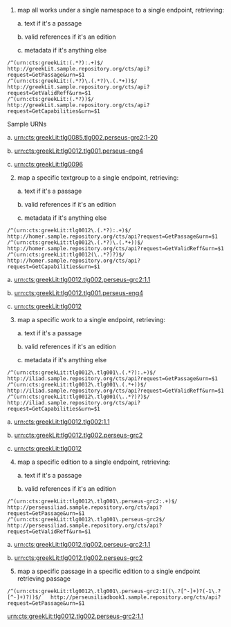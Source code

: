 
1. map all works under a single namespace to a single endpoint, retrieving: 
   
    a. text if it's a passage
    
    b. valid references if it's an edition
    
    c. metadata if it's anything else

```
/^(urn:cts:greekLit:(.*?):.+)$/              http://greekLit.sample.repository.org/cts/api?request=GetPassage&urn=$1
/^(urn:cts:greekLit:(.*?)\.(.*?)\.(.*+))$/   http://greekLit.sample.repository.org/cts/api?request=GetValidReff&urn=$1
/^(urn:cts:greekLit:(.*?))$/                 http://greekLit.sample.repository.org/cts/api?request=GetCapabilities&urn=$1
```

Sample URNs

  a. [urn:cts:greekLit:tlg0085.tlg002.perseus-grc2:1-20](http://cts.perseids.org/api/cts?request=GetPassage&urn=urn:cts:greekLit:tlg0085.tlg002.perseus-grc2:1-20)

  b. [urn:cts:greekLit:tlg0012.tlg001.perseus-eng4](http://cts.perseids.org/api/cts?request=GetValidReff&urn=urn:cts:greekLit:tlg0012.tlg001.perseus-eng4)

  c. [urn:cts:greekLit:tlg0096](http://cts.perseids.org/api/cts?request=GetCapabilities&urn=urn:cts:greekLit:tlg0096)

2. map a specific textgroup to a single endpoint, retrieving: 

    a. text if it's a passage

    b. valid references if it's an edition
    
    c. metadata if it's anything else

```
/^(urn:cts:greekLit:tlg0012\.(.*?):.+)$/       http://homer.sample.repository.org/cts/api?request=GetPassage&urn=$1
/^(urn:cts:greekLit:tlg0012\.(.*?)\.(.*+))$/   http://homer.sample.repository.org/cts/api?request=GetValidReff&urn=$1
/^(urn:cts:greekLit:tlg0012(\..*?)?)$/         http://homer.sample.repository.org/cts/api?request=GetCapabilities&urn=$1
```

  a. [urn:cts:greekLit:tlg0012.tlg002.perseus-grc2:1.1](http://cts.perseids.org/api/cts?request=GetPassage&urn=urn:cts:greekLit:tlg0012.tlg002.perseus-grc2:1.1)

  b. [urn:cts:greekLit:tlg0012.tlg001.perseus-eng4](http://cts.perseids.org/api/cts?request=GetValidReff&urn=urn:cts:greekLit:tlg0012.tlg001.perseus-eng4)

  c. [urn:cts:greekLit:tlg0012](http://cts.perseids.org/api/cts?request=GetCapabilities&urn=urn:cts:greekLit:tlg0012)

3. map a specific work to a single endpoint, retrieving: 

    a. text if it's a passage
    
    b. valid references if it's an edition
    
    c. metadata if it's anything else

```
/^(urn:cts:greekLit:tlg0012\.tlg001\.(.*?):.+)$/   http://iliad.sample.repository.org/cts/api?request=GetPassage&urn=$1
/^(urn:cts:greekLit:tlg0012\.tlg001\.(.*+))$/      http://iliad.sample.repository.org/cts/api?request=GetValidReff&urn=$1
/^(urn:cts:greekLit:tlg0012\.tlg001(\..*?)?)$/     http://iliad.sample.repository.org/cts/api?request=GetCapabilities&urn=$1
```

  a. [urn:cts:greekLit:tlg0012.tlg002:1.1](http://cts.perseids.org/api/cts?request=GetPassage&urn=urn:cts:greekLit:tlg0012.tlg002:1.1)

  b. [urn:cts:greekLit:tlg0012.tlg002.perseus-grc2](http://cts.perseids.org/api/cts?request=GetValidReff&urn=urn:cts:greekLit:tlg0012.tlg002.perseus-grc2)

  c. [urn:cts:greekLit:tlg0012](http://cts.perseids.org/api/cts?request=GetCapabilities&urn=urn:cts:greekLit:tlg0012)


4. map a specific edition to a single endpoint, retrieving: 
    
    a.  text if it's a passage
    
    b. valid references if it's an edition
  
  
```
/^(urn:cts:greekLit:tlg0012\.tlg001\.perseus-grc2:.+)$/   http://perseusiliad.sample.repository.org/cts/api?request=GetPassage&urn=$1
/^(urn:cts:greekLit:tlg0012\.tlg001\.perseus-grc2$/      http://perseusiliad.sample.repository.org/cts/api?request=GetValidReff&urn=$1
```

  a. [urn:cts:greekLit:tlg0012.tlg002.perseus-grc2:1.1](http://cts.perseids.org/api/cts?request=GetPassage&urn=urn:cts:greekLit:tlg0012.tlg002.perseus-grc2:1.1)

  b. [urn:cts:greekLit:tlg0012.tlg002.perseus-grc2](http://cts.perseids.org/api/cts?request=GetValidReff&urn=urn:cts:greekLit:tlg0012.tlg002.perseus-grc2)


5. map a specific passage in a specific edition to a single endpoint retrieving passage

```
/^(urn:cts:greekLit:tlg0012\.tlg001\.perseus-grc2:1((\.?[^-]+)?(-1\.?[^-]+)?))$/   http://perseusiliadbook1.sample.repository.org/cts/api?request=GetPassage&urn=$1
```

[urn:cts:greekLit:tlg0012.tlg002.perseus-grc2:1.1](http://cts.perseids.org/api/cts?request=GetPassage&urn=urn:cts:greekLit:tlg0012.tlg002.perseus-grc2:1.1)

